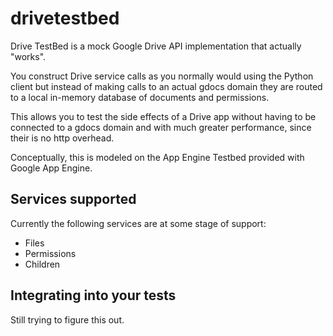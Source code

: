 # drivetestbed

Drive TestBed is a mock Google Drive API implementation that actually "works".

You construct Drive service calls as you normally would using the Python client but instead of making calls to an actual gdocs domain they are routed to a local in-memory database of documents and permissions.

This allows you to test the side effects of a Drive app without having to be connected to a gdocs domain and with much greater performance, since their is no http overhead.

Conceptually, this is modeled on the App Engine Testbed provided with Google App Engine.

## Services supported

Currently the following services are at some stage of support:

* Files
* Permissions
* Children

## Integrating into your tests

Still trying to figure this out.
